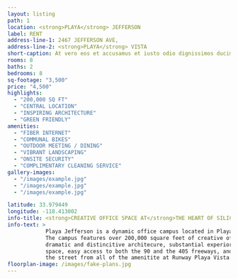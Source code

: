 ```yaml
---
layout: listing
path: 1
location: <strong>PLAYA</strong> JEFFERSON
label: RENT
address-line-1: 2467 JEFFERSON AVE,
address-line-2: <strong>PLAYA</strong> VISTA
short-caption: At vero eos et accusamus et iusto odio dignissimos ducimus qui blanditiis At vero eos et accusamus et iusto odio dignissimos ducimusquiblanditiis
rooms: 8
baths: 2
bedrooms: 8
sq-footage: "3,500"
price: "4,500"
highlights:
  - "200,000 SQ FT"
  - "CENTRAL LOCATION"
  - "INSPIRING ARCHITECTURE"
  - "GREEN FRIENDLY"
amenities:
  - "FIBER INTERNET"
  - "COMMUNAL BIKES"
  - "OUTDOOR MEETING / DINING"
  - "VIBRANT LANDSCAPING"
  - "ONSITE SECURITY"
  - "COMPLIMENTARY CLEANING SERVICE"
gallery-images:
  - "/images/example.jpg"
  - "/images/example.jpg"
  - "/images/example.jpg"

latitude: 33.979449
longitude: -118.413002
info-title: <strong>CREATIVE OFFICE SPACE AT</strong>THE HEART OF SILICON BEACH.
info-text: >
            Playa Jefferson is a dynamic office campus located in Playa Vista.
            The campus features over 200,000 square feet of creative office space, with
            dramatic and distincitive architecure, substantial experior shared communal
            space, easy access to both the 90 and the 405 freeways, and is directly across
            the street from all of the amenitite at Runway Playa Vista.
floorplan-image: /images/fake-plans.jpg
---
```

